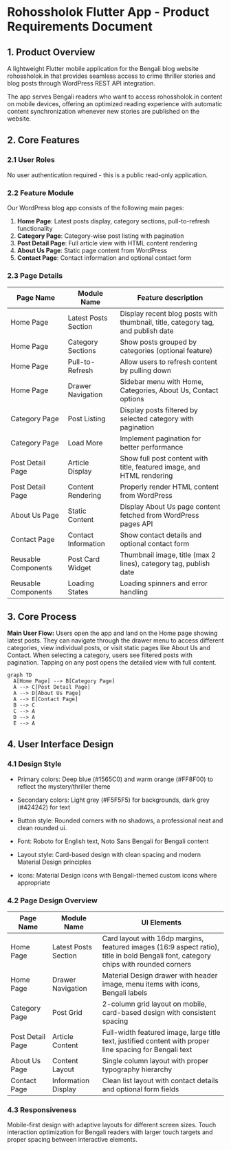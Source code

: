 # Rohossholok Flutter App - Product Requirements Document

## 1. Product Overview

A lightweight Flutter mobile application for the Bengali blog website rohossholok.in that provides seamless access to crime thriller stories and blog posts through WordPress REST API integration.

The app serves Bengali readers who want to access rohossholok.in content on mobile devices, offering an optimized reading experience with automatic content synchronization whenever new stories are published on the website.

## 2. Core Features

### 2.1 User Roles

No user authentication required - this is a public read-only application.

### 2.2 Feature Module

Our WordPress blog app consists of the following main pages:

1. **Home Page**: Latest posts display, category sections, pull-to-refresh functionality
2. **Category Page**: Category-wise post listing with pagination
3. **Post Detail Page**: Full article view with HTML content rendering
4. **About Us Page**: Static page content from WordPress
5. **Contact Page**: Contact information and optional contact form

### 2.3 Page Details

| Page Name           | Module Name          | Feature description                                                             |
| ------------------- | -------------------- | ------------------------------------------------------------------------------- |
| Home Page           | Latest Posts Section | Display recent blog posts with thumbnail, title, category tag, and publish date |
| Home Page           | Category Sections    | Show posts grouped by categories (optional feature)                             |
| Home Page           | Pull-to-Refresh      | Allow users to refresh content by pulling down                                  |
| Home Page           | Drawer Navigation    | Sidebar menu with Home, Categories, About Us, Contact options                   |
| Category Page       | Post Listing         | Display posts filtered by selected category with pagination                     |
| Category Page       | Load More            | Implement pagination for better performance                                     |
| Post Detail Page    | Article Display      | Show full post content with title, featured image, and HTML rendering           |
| Post Detail Page    | Content Rendering    | Properly render HTML content from WordPress                                     |
| About Us Page       | Static Content       | Display About Us page content fetched from WordPress pages API                  |
| Contact Page        | Contact Information  | Show contact details and optional contact form                                  |
| Reusable Components | Post Card Widget     | Thumbnail image, title (max 2 lines), category tag, publish date                |
| Reusable Components | Loading States       | Loading spinners and error handling                                             |

## 3. Core Process

**Main User Flow:**
Users open the app and land on the Home page showing latest posts. They can navigate through the drawer menu to access different categories, view individual posts, or visit static pages like About Us and Contact. When selecting a category, users see filtered posts with pagination. Tapping on any post opens the detailed view with full content.

```mermaid
graph TD
  A[Home Page] --> B[Category Page]
  A --> C[Post Detail Page]
  A --> D[About Us Page]
  A --> E[Contact Page]
  B --> C
  C --> A
  D --> A
  E --> A
```

## 4. User Interface Design

### 4.1 Design Style

* Primary colors: Deep blue (#1565C0) and warm orange (#FF8F00) to reflect the mystery/thriller theme

* Secondary colors: Light grey (#F5F5F5) for backgrounds, dark grey (#424242) for text

* Button style: Rounded corners with no shadows, a professional neat and clean rounded ui.

* Font: Roboto for English text, Noto Sans Bengali for Bengali content

* Layout style: Card-based design with clean spacing and modern Material Design principles

* Icons: Material Design icons with Bengali-themed custom icons where appropriate

### 4.2 Page Design Overview

| Page Name        | Module Name          | UI Elements                                                                                                                         |
| ---------------- | -------------------- | ----------------------------------------------------------------------------------------------------------------------------------- |
| Home Page        | Latest Posts Section | Card layout with 16dp margins, featured images (16:9 aspect ratio), title in bold Bengali font, category chips with rounded corners |
| Home Page        | Drawer Navigation    | Material Design drawer with header image, menu items with icons, Bengali labels                                                     |
| Category Page    | Post Grid            | 2-column grid layout on mobile, card-based design with consistent spacing                                                           |
| Post Detail Page | Article Content      | Full-width featured image, large title text, justified content with proper line spacing for Bengali text                            |
| About Us Page    | Content Layout       | Single column layout with proper typography hierarchy                                                                               |
| Contact Page     | Information Display  | Clean list layout with contact details and optional form fields                                                                     |

### 4.3 Responsiveness

Mobile-first design with adaptive layouts for different screen sizes. Touch interaction optimization for Bengali readers with larger touch targets and proper spacing between interactive elements.
